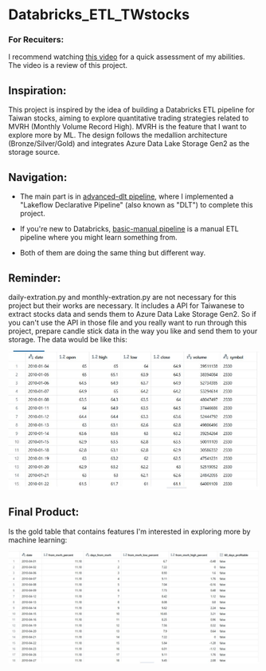 # Databricks_ETL_TWstocks

### For Recuiters:
I recommend watching [this video](https://youtu.be/kbbbPRVhNGA) for a quick assessment of my abilities. The video is a review of this project.

## Inspiration:
This project is inspired by the idea of building a Databricks ETL pipeline for Taiwan stocks, aiming to explore quantitative trading strategies related to MVRH (Monthly Volume Record High). MVRH is the feature that I want to explore more by ML. The design follows the medallion architecture (Bronze/Silver/Gold) and integrates Azure Data Lake Storage Gen2 as the storage source.

## Navigation:
- The main part is in [advanced-dlt pipeline](./advanced-dlt%20pipeline), where I implemented a "Lakeflow Declarative Pipeline" (also known as "DLT") to complete this project.
- If you're new to Databricks, [basic-manual pipeline](./basic-manual%20pipeline) is a manual ETL pipeline where you might learn something from.

- Both of them are doing the same thing but different way.

## Reminder:
daily-extration.py and monthly-extration.py are not necessary for this project but their works are necessary. It includes a API for Taiwanese to extract stocks data and sends them to Azure Data Lake Storage Gen2. So if you can't use the API in those file and you really want to run through this project, prepare candle stick data in the way you like and send them to your storage. The data would be like this:

![說明文字](./sample.JPG)

## Final Product:
Is the gold table that contains features I'm interested in exploring more by machine learning:

![說明文字](./sample2.JPG)

